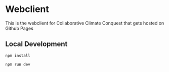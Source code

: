 # Webclient

This is the webclient for Collaborative Climate Conquest that gets hosted on Github Pages

## Local Development

```shell
npm install

npm run dev
```